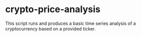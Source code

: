 # crypto-price-analysis
This script runs and produces a basic time series analysis of a cryptocurrency based on a provided ticker. 
